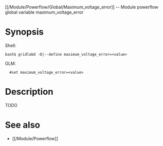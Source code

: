 [[/Module/Powerflow/Global/Maximum_voltage_error]] -- Module powerflow global variable maximum_voltage_error

# Synopsis

Shell:

~~~
bash$ gridlabd -D|--define maximum_voltage_error=<value>
~~~

GLM:

~~~
  #set maximum_voltage_error=<value>
~~~

# Description

TODO

# See also

* [[/Module/Powerflow]]
